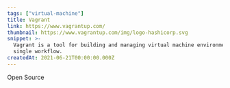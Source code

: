 ```yaml
---
tags: ["virtual-machine"]
title: Vagrant
link: https://www.vagrantup.com/
thumbnail: https://www.vagrantup.com/img/logo-hashicorp.svg
snippet: >-
  Vagrant is a tool for building and managing virtual machine environments in a
  single workflow.
createdAt: 2021-06-21T00:00:00.000Z
---
```

Open Source